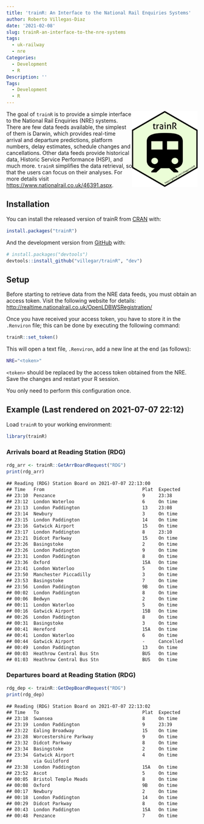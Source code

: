 ```yaml
---
title: 'trainR: An Interface to the National Rail Enquiries Systems'
author: Roberto Villegas-Diaz
date: '2021-02-08'
slug: trainR-an-interface-to-the-nre-systems
tags:
  - uk-railway
  - nre
Categories:
  - Development
  - R
Description: ''
Tags:
  - Development
  - R
---
```


<img src="https://raw.githubusercontent.com/villegar/trainR/main/inst/images/logo.png" alt="logo" align="right" height=200px/>

The goal of `trainR` is to provide a simple interface to the 
National Rail Enquiries (NRE) systems. There are few data feeds 
available, the simplest of them is Darwin, which provides real-time 
arrival and departure predictions, platform numbers, delay estimates, 
schedule changes and cancellations. Other data feeds provide historical 
data, Historic Service Performance (HSP), and much more. `trainR` 
simplifies the data retrieval, so that the users can focus on their 
analyses. For more details visit 
https://www.nationalrail.co.uk/46391.aspx.

## Installation

You can install the released version of trainR from [CRAN](https://CRAN.R-project.org) with:

``` r
install.packages("trainR")
```

And the development version from [GitHub](https://github.com/) with:

``` r
# install.packages("devtools")
devtools::install_github("villegar/trainR", "dev")
```

## Setup
Before starting to retrieve data from the NRE data feeds, you must obtain an access token. 
Visit the following website for details: http://realtime.nationalrail.co.uk/OpenLDBWSRegistration/

Once you have received your access token, you have to store it in the `.Renviron` file; this can be 
done by executing the following command:


```r
trainR::set_token()
```

This will open a text file, `.Renviron`, add a new line at the end (as follows):

```bash
NRE="<token>"
```

`<token>` should be replaced by the access token obtained from the NRE. Save the changes and restart 
your R session.

You only need to perform this configuration once.

## Example (Last rendered on 2021-07-07 22:12)

Load `trainR` to your working environment:

```r
library(trainR)
```

### Arrivals board at Reading Station (RDG)


```r
rdg_arr <- trainR::GetArrBoardRequest("RDG")
print(rdg_arr)
```

```
## Reading (RDG) Station Board on 2021-07-07 22:13:00
## Time   From                                    Plat  Expected
## 23:10  Penzance                                9     23:38
## 23:12  London Waterloo                         6     On time
## 23:13  London Paddington                       13    23:08
## 23:14  Newbury                                 3     On time
## 23:15  London Paddington                       14    On time
## 23:16  Gatwick Airport                         15    On time
## 23:17  London Paddington                       8     23:10
## 23:21  Didcot Parkway                          15    On time
## 23:26  Basingstoke                             2     On time
## 23:26  London Paddington                       9     On time
## 23:31  London Paddington                       8     On time
## 23:36  Oxford                                  15A   On time
## 23:41  London Waterloo                         5     On time
## 23:50  Manchester Piccadilly                   3     On time
## 23:53  Basingstoke                             7     On time
## 23:56  London Paddington                       9B    On time
## 00:02  London Paddington                       8     On time
## 00:06  Bedwyn                                  2     On time
## 00:11  London Waterloo                         5     On time
## 00:16  Gatwick Airport                         15B   On time
## 00:26  London Paddington                       8     On time
## 00:31  Basingstoke                             3     On time
## 00:41  Hereford                                15A   On time
## 00:41  London Waterloo                         6     On time
## 00:44  Gatwick Airport                         -     Cancelled
## 00:49  London Paddington                       13    On time
## 00:03  Heathrow Central Bus Stn                BUS   On time
## 01:03  Heathrow Central Bus Stn                BUS   On time
```

### Departures board at Reading Station (RDG)


```r
rdg_dep <- trainR::GetDepBoardRequest("RDG")
print(rdg_dep)
```

```
## Reading (RDG) Station Board on 2021-07-07 22:13:02
## Time   To                                      Plat  Expected
## 23:18  Swansea                                 8     On time
## 23:19  London Paddington                       9     23:39
## 23:22  Ealing Broadway                         15    On time
## 23:28  Worcestershire Parkway                  9     On time
## 23:32  Didcot Parkway                          8     On time
## 23:34  Basingstoke                             2     On time
## 23:34  Gatwick Airport                         4     On time
##        via Guildford                           
## 23:38  London Paddington                       15A   On time
## 23:52  Ascot                                   5     On time
## 00:05  Bristol Temple Meads                    8     On time
## 00:08  Oxford                                  9B    On time
## 00:17  Newbury                                 2     On time
## 00:18  London Paddington                       14    On time
## 00:29  Didcot Parkway                          8     On time
## 00:43  London Paddington                       15A   On time
## 00:48  Penzance                                7     On time
```
